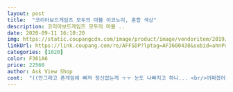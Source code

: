 ```yaml
---
layout: post 
title:  "코리아보드게임즈 모두의 마블 이코노미, 혼합 색상" 
description: 코리아보드게임즈 모두의 마블 ..
date: 2020-09-11 16:10:20 
img: https://static.coupangcdn.com/image/product/image/vendoritem/2019/03/13/3000160651/47bf1d0d-dd2d-474d-9f0b-bf97ae5c3bcf.jpg 
linkUrl: https://link.coupang.com/re/AFFSDP?lptag=AF3600438&subid=ahnPublicAsk&pageKey=191629391&itemId=547905480&vendorItemId=4437313517&traceid=V0-113-600e4a2f274fbd2d 
categories: [1020] 
color: F361A6 
price: 22560 
author: Ask View Shop 
cont:  "((안그래고 폰게임에 빠져 정신없는게 ㅜㅜ 눈도 나빠지고 하니... <br/>어쩌겠어요 ㅠㅠㅠ 내 두시간을 ... <br/>아이에게 바치기로.<br/>.<br/>)<br/>1시간30분동안 춤추며 잘했는데 제가 허리가 아파서 언넝 끝내버렸어요 ㅠㅠㅠㅠㅋㅋ<br/>6살 아이가 하기에는 집중력이 한계네요<br/>6시에 시작해서 중간에 잠깐 멈추고 밥먹고<br/>게임 시작하면 금방 끝나는게 아니고 꽤 오래시간 게임이 진행되다보니 6살은 한계가 있더라고요<br/>그래도 구성 다양하고 오래 즐기긴 좋은것 같아요<br/>그래서 게임 시작하기전에 엄마아빠가 필독해야해요 ㅎㅎ<br/>그럴거면 차라리 종이로된걸 찾아보자 !!<br/>근데 케이스도  돈도 다 종이인데<br/>넉넉한 시간을 가지고 하세요!! ^^<br/>다 끝내지도 못하고 양치하고 잤네요 ㅋㅋㅋ<br/>다만 5살 아들은 즐거워하면서도<br/>돈은 애나 어른이나 철저한가봅니다.<br/> 허허... <br/><br/>돈은 적당한 두께인데.<br/>.<br/> 만원 한장이 찌글찌글해져서 왔네요<br/>랜드마크 건설전에 그만하고 싶다고 ㅎㅎ<br/>루미큐브 한창 재밌게 하다가 이젠 질렸는지... <br/>.<br/><br/>몸부림을 치다가 우연히 삼촌이 폰으로 모두의 마블하는걸 보고는 자기도 폰에 깔겠다고 해서<br/>무튼 한번 쓰고 구겨지는거보니 맴이 ㅎㅎㅎ<br/>뭐 나름 잘 선택한거같은데<br/>아들둘다 재미있어하는데 다만... <br/>.<br/>.<br/><br/>애들쓰다보면 구겨지고 할텐데 왜이리 비싼건지ㅜ<br/>약간은 규칙이나 그런게 여긴 좀 더 있네요<br/>어릴적 사쓰던 부루마블 몇배 금액이라<br/>오늘은 시간이 얼마나 걸리려나 ㅠㅠㅠㅠㅠㅠㅠㅠㅠㅠ<br/>오래 사용하기 좋은 재질일 줄 알았어요<br/>오리지널 부루마블과 모두의 마블 한참 고민하다가<br/>요거 똑같은거 마트에는 3만원이던데<br/>이따 퇴근후에 한판 하기로 했는데... <br/><br/>재미나네요<br/>저 어렸을때 하던 부르마블이랑 거의 똑같은데<br/>저는 처딩2학년이 돈계산을 이렇게 잘 할줄 몰랐네여;;;<br/>저희집에 9살, 6살 아들둘이 있는데 재미있어해요<br/>좀 더 커야겠죠 ㅎㅎ<br/>종이 빌딩?이 생각보다 약해서 뜯다가 몇개 찢어졌네용 ㅎㅎㅎ<br/>좋아요 좋은데 비싸요<br/>캐릭터가 더 신식이고 재밌을거같아서 모두의마블 선택 !<br/>코로나 여파로... <br/>2학년 초딩이 집에만 있어여... <br/><br/>플라스틱 빌딩과 캐릭터 말 들도 나름 견고해요<br/>학원 학교 학습지 다 못 하고 집에만 ㅠㅠㅠㅠ<br/>확실히 쿠팡이 저렴하네요<br/>" 
---
```

